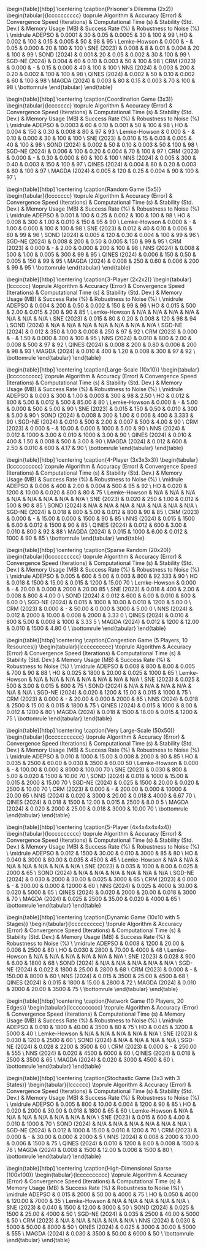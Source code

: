 \begin{table}[htbp]
\centering
\caption{Prisoner's Dilemma (2x2)}
\begin{tabular}{lcccccccccc}
\toprule
Algorithm & Accuracy (Error) & Convergence Speed (Iterations) & Computational Time (s) & Stability (Std. Dev.) & Memory Usage (MB) & Success Rate (\%) & Robustness to Noise (\%) \\
\midrule
ADEPSO & 0.0001 & 30 & 0.05 & 0.0005 & 30 & 100 & 99 \\
HO & 0.002 & 100 & 0.15 & 0.005 & 50 & 98 & 95 \\
Lemke-Howson & 0.000 & - & 0.05 & 0.000 & 20 & 100 & 100 \\
SNE (2023) & 0.008 & 8 & 0.01 & 0.004 & 20 & 100 & 99 \\
SOND (2024) & 0.001 & 20 & 0.05 & 0.002 & 30 & 100 & 99 \\
SGD-NE (2024) & 0.004 & 60 & 0.10 & 0.003 & 50 & 100 & 98 \\
CRM (2023) & 0.000 & - & 0.15 & 0.000 & 40 & 100 & 100 \\
NNS (2024) & 0.003 & 200 & 0.20 & 0.002 & 100 & 100 & 98 \\
QINES (2024) & 0.002 & 50 & 0.10 & 0.002 & 60 & 100 & 98 \\
MAGDA (2024) & 0.003 & 80 & 0.15 & 0.003 & 70 & 100 & 98 \\
\bottomrule
\end{tabular}
\end{table}


\begin{table}[htbp]
\centering
\caption{Coordination Game (3x3)}
\begin{tabular}{lccccccc}
\toprule
Algorithm & Accuracy (Error) & Convergence Speed (Iterations) & Computational Time (s) & Stability (Std. Dev.) & Memory Usage (MB) & Success Rate (\%) & Robustness to Noise (\%) \\
\midrule
ADEPSO & 0.0003 & 60 & 0.10 & 0.001 & 50 & 100 & 98 \\
HO & 0.004 & 150 & 0.30 & 0.008 & 80 & 97 & 93 \\
Lemke-Howson & 0.000 & - & 0.10 & 0.000 & 30 & 100 & 100 \\
SNE (2023) & 0.010 & 15 & 0.03 & 0.005 & 40 & 100 & 98 \\
SOND (2024) & 0.002 & 50 & 0.10 & 0.003 & 50 & 100 & 98 \\
SGD-NE (2024) & 0.006 & 100 & 0.20 & 0.004 & 70 & 100 & 97 \\
CRM (2023) & 0.000 & - & 0.30 & 0.000 & 60 & 100 & 100 \\
NNS (2024) & 0.005 & 300 & 0.40 & 0.003 & 150 & 100 & 97 \\
QINES (2024) & 0.004 & 80 & 0.20 & 0.003 & 80 & 100 & 97 \\
MAGDA (2024) & 0.005 & 120 & 0.25 & 0.004 & 90 & 100 & 97 \\

\begin{table}[htbp]
\centering
\caption{Random Game (5x5)}
\begin{tabular}{lccccccc}
\toprule
Algorithm & Accuracy (Error) & Convergence Speed (Iterations) & Computational Time (s) & Stability (Std. Dev.) & Memory Usage (MB) & Success Rate (\%) & Robustness to Noise (\%) \\
\midrule
ADEPSO & 0.001 & 100 & 0.25 & 0.002 & 100 & 100 & 98 \\
HO & 0.008 & 300 & 1.00 & 0.010 & 150 & 95 & 90 \\
Lemke-Howson & 0.000 & - & 1.00 & 0.000 & 100 & 100 & 98 \\
SNE (2023) & 0.012 & 40 & 0.10 & 0.006 & 80 & 99 & 96 \\
SOND (2024) & 0.005 & 120 & 0.30 & 0.004 & 100 & 99 & 96 \\
SGD-NE (2024) & 0.008 & 200 & 0.50 & 0.005 & 150 & 99 & 95 \\
CRM (2023) & 0.000 & - & 2.00 & 0.000 & 200 & 100 & 98 \\
NNS (2024) & 0.008 & 500 & 1.00 & 0.005 & 300 & 99 & 95 \\
QINES (2024) & 0.006 & 150 & 0.50 & 0.005 & 150 & 99 & 95 \\
MAGDA (2024) & 0.008 & 250 & 0.60 & 0.006 & 200 & 99 & 95 \\
\bottomrule
\end{tabular}
\end{table}

\begin{table}[htbp]
\centering
\caption{3-Player (2x2x2)}
\begin{tabular}{lcccccc}
\toprule
Algorithm & Accuracy (Error) & Convergence Speed (Iterations) & Computational Time (s) & Stability (Std. Dev.) & Memory Usage (MB) & Success Rate (\%) & Robustness to Noise (\%) \\
\midrule
ADEPSO & 0.004 & 200 & 0.50 & 0.002 & 150 & 99 & 96 \\
HO & 0.015 & 500 & 2.00 & 0.015 & 200 & 90 & 85 \\
Lemke-Howson & N/A & N/A & N/A & N/A & N/A & N/A & N/A \\
SNE (2023) & 0.015 & 80 & 0.20 & 0.008 & 120 & 98 & 94 \\
SOND (2024) & N/A & N/A & N/A & N/A & N/A & N/A & N/A \\
SGD-NE (2024) & 0.012 & 350 & 1.00 & 0.008 & 250 & 97 & 92 \\
CRM (2023) & 0.000 & - & 1.50 & 0.000 & 300 & 100 & 95 \\
NNS (2024) & 0.010 & 800 & 2.00 & 0.008 & 500 & 97 & 92 \\
QINES (2024) & 0.008 & 200 & 0.80 & 0.006 & 200 & 98 & 93 \\
MAGDA (2024) & 0.010 & 400 & 1.20 & 0.008 & 300 & 97 & 92 \\
\bottomrule
\end{tabular}
\end{table}

\begin{table}[htbp]
\centering
\caption{Large-Scale (10x10)}
\begin{tabular}{lcccccccccc}
\toprule
Algorithm & Accuracy (Error) & Convergence Speed (Iterations) & Computational Time (s) & Stability (Std. Dev.) & Memory Usage (MB) & Success Rate (\%) & Robustness to Noise (\%) \\
\midrule
ADEPSO & 0.003 & 300 & 1.00 & 0.003 & 300 & 98 & 2.50 \\
HO & 0.012 & 800 & 5.00 & 0.012 & 500 & 85.00 & 80 \\
Lemke-Howson & 0.000 & - & 5.00 & 0.000 & 500 & 5.00 & 90 \\
SNE (2023) & 0.015 & 150 & 0.50 & 0.010 & 300 & 5.00 & 90 \\
SOND (2024) & 0.008 & 300 & 1.00 & 0.006 & 400 & 3.333 & 90 \\
SGD-NE (2024) & 0.010 & 500 & 2.00 & 0.007 & 500 & 4.00 & 90 \\
CRM (2023) & 0.000 & - & 10.00 & 0.000 & 1000 & 5.00 & 90 \\
NNS (2024) & 0.012 & 1000 & 3.00 & 0.010 & 1000 & 3.00 & 90 \\
QINES (2024) & 0.010 & 400 & 1.50 & 0.008 & 500 & 3.00 & 90 \\
MAGDA (2024) & 0.012 & 600 & 2.50 & 0.010 & 600 & 4.17 & 90 \\
\bottomrule
\end{tabular}
\end{table}

\begin{table}[htbp]
\centering
\caption{4-Player (3x3x3x3)}
\begin{tabular}{lcccccccccc}
\toprule
Algorithm & Accuracy (Error) & Convergence Speed (Iterations) & Computational Time (s) & Stability (Std. Dev.) & Memory Usage (MB) & Success Rate (\%) & Robustness to Noise (\%) \\
\midrule
ADEPSO & 0.006 & 400 & 2.00 & 0.004 & 500 & 95 & 92 \\
HO & 0.020 & 1200 & 10.00 & 0.020 & 800 & 80 & 75 \\
Lemke-Howson & N/A & N/A & N/A & N/A & N/A & N/A & N/A & N/A \\
SNE (2023) & 0.020 & 250 & 1.00 & 0.012 & 500 & 90 & 85 \\
SOND (2024) & N/A & N/A & N/A & N/A & N/A & N/A & N/A \\
SGD-NE (2024) & 0.018 & 800 & 5.00 & 0.012 & 800 & 90 & 85 \\
CRM (2023) & 0.000 & - & 15.00 & 0.000 & 1500 & 90 & 85 \\
NNS (2024) & 0.015 & 1500 & 6.00 & 0.012 & 1500 & 90 & 85 \\
QINES (2024) & 0.012 & 600 & 3.00 & 0.010 & 800 & 92 & 88 \\
MAGDA (2024) & 0.015 & 1000 & 6.00 & 0.012 & 1000 & 90 & 85 \\
\bottomrule
\end{tabular}
\end{table}

\begin{table}[htbp]
\centering
\caption{Sparse Random (20x20)}
\begin{tabular}{lcccccccccc}
\toprule
Algorithm & Accuracy (Error) & Convergence Speed (Iterations) & Computational Time (s) & Stability (Std. Dev.) & Memory Usage (MB) & Success Rate (\%) & Robustness to Noise (\%) \\
\midrule
ADEPSO & 0.005 & 600 & 5.00 & 0.003 & 800 & 92.333 & 90 \\
HO & 0.018 & 1500 & 15.00 & 0.015 & 1200 & 15.00 70 \\
Lemke-Howson & 0.000 & - & 20.00 & 0.000 & 2000 & 20.00 85 \\
SNE (2023) & 0.018 & 400 & 2.00 & 0.008 & 800 & 4.00 0 \\
SOND (2024) & 0.012 & 600 & 6.00 & 0.010 & 800 & 6.00 0 \\
SGD-NE (2024) & 0.015 & 1000 & 10.00 & 0.010 & 1200 & 5.00 0 \\
CRM (2023) & 0.000 & - & 50.00 & 0.000 & 3000 & 5.00 0 \\
NNS (2024) & 0.012 & 2000 & 10.00 & 0.008 & 2000 & 3.33 0 \\
QINES (2024) & 0.010 & 800 & 5.00 & 0.008 & 1000 & 3.33 5 \\
MAGDA (2024) & 0.012 & 1200 & 12.00 & 0.010 & 1500 & 4.80 0 \\
\bottomrule
\end{tabular}
\end{table}

\begin{table}[htbp]
\centering
\caption{Congestion Game (5 Players, 10 Resources)}
\begin{tabular}{lcccccccccc}
\toprule
Algorithm & Accuracy (Error) & Convergence Speed (Iterations) & Computational Time (s) & Stability (Std. Dev.) & Memory Usage (MB) & Success Rate (\%) & Robustness to Noise (\%) \\
\midrule
ADEPSO & 0.008 & 800 & 8.00 & 0.005 & 700 & 90 & 88 \\
HO & 0.025 & 1800 & 20.00 & 0.025 & 1000 & 65 \\
Lemke-Howson & N/A & N/A & N/A & N/A & N/A & N/A & N/A \\
SNE (2023) & 0.025 & 500 & 3.00 & 0.015 & 600 & 75 \\
SOND (2024) & N/A & N/A & N/A & N/A & N/A & N/A \\
SGD-NE (2024) & 0.020 & 1200 & 15.00 & 0.015 & 1000 & 75 \\
CRM (2023) & 0.000 & - & 20.00 & 0.000 & 2000 & 85 \\
NNS (2024) & 0.018 & 2500 & 15.00 & 0.015 & 1800 & 75 \\
QINES (2024) & 0.015 & 1000 & 8.00 & 0.012 & 1200 & 80 \\
MAGDA (2024) & 0.018 & 1500 & 18.00 & 0.015 & 1200 & 75 \\
\bottomrule
\end{tabular}
\end{table}

\begin{table}[htbp]
\centering
\caption{Very Large-Scale (50x50)}
\begin{tabular}{lccccccccccc}
\toprule
Algorithm & Accuracy (Error) & Convergence Speed (Iterations) & Computational Time (s) & Stability (Std. Dev.) & Memory Usage (MB) & Success Rate (\%) & Robustness to Noise (\%) \\
\midrule
ADEPSO & 0.010 & 1000 & 15.00 & 0.008 & 2000 & 90 & 85 \\
HO & 0.035 & 2500 & 60.00 & 0.030 & 3500 & 60.00 50 \\
Lemke-Howson & 0.000 & - & 100.00 & 0.000 & 8000 & 100.00 70 \\
SNE (2023) & 0.030 & 800 & 5.00 & 0.020 & 1500 & 10.00 70 \\
SOND (2024) & 0.018 & 1000 & 15.00 & 0.015 & 2000 & 15.00 70 \\
SGD-NE (2024) & 0.025 & 1500 & 20.00 & 0.020 & 2500 & 10.00 70 \\
CRM (2023) & 0.000 & - & 200.00 & 0.000 & 10000 & 20.00 65 \\
NNS (2024) & 0.020 & 3000 & 20.00 & 0.018 & 4000 & 6.67 70 \\
QINES (2024) & 0.018 & 1500 & 12.00 & 0.015 & 2500 & 8.0 0 5 \\
MAGDA (2024) & 0.020 & 2000 & 25.00 & 0.018 & 3000 & 10.00 70 \\
\bottomrule
\end{tabular}
\end{table}

\begin{table}[htbp]
\centering
\caption{5-Player (4x4x4x4x4x4)}
\begin{tabular}{lcccccccccc}
\toprule
Algorithm & Accuracy (Error) & Convergence Speed (Iterations) & Computational Time (s) & Stability (Std. Dev.) & Memory Usage (MB) & Success Rate (\%) & Robustness to Noise (\%) \\
\midrule
ADEPSO & 0.012 & 1500 & 30.00 & 0.010 & 3000 & 85 & 80 \\
HO & 0.040 & 3000 & 80.00 & 0.035 & 4500 & 45 \\
Lemke-Howson & N/A & N/A & N/A & N/A & N/A & N/A & N/A \\
SNE (2023) & 0.035 & 1000 & 8.00 & 0.025 & 2000 & 65 \\
SOND (2024) & N/A & N/A & N/A & N/A & N/A & N/A \\
SGD-NE (2024) & 0.030 & 2000 & 30.00 & 0.025 & 3000 & 65 \\
CRM (2023) & 0.000 & - & 300.00 & 0.000 & 12000 & 60 \\
NNS (2024) & 0.025 & 4000 & 30.00 & 0.020 & 5000 & 65 \\
QINES (2024) & 0.020 & 2000 & 20.00 & 0.018 & 3000 & 70 \\
MAGDA (2024) & 0.025 & 2500 & 35.00 & 0.020 & 4000 & 65 \\
\bottomrule
\end{tabular}
\end{table}

\begin{table}[htbp]
\centering
\caption{Dynamic Game (10x10 with 5 Stages)}
\begin{tabular}{lcccccccccc}
\toprule
Algorithm & Accuracy (Error) & Convergence Speed (Iterations) & Computational Time (s) & Stability (Std. Dev.) & Memory Usage (MB) & Success Rate (\%) & Robustness to Noise (\%) \\
\midrule
ADEPSO & 0.008 & 1200 & 20.00 & 0.006 & 2500 & 80 \\
HO & 0.030 & 2800 & 70.00 & 4000 & 48 \\
Lemke-Howson & N/A & N/A & N/A & N/A & N/A & N/A \\
SNE (2023) & 0.028 & 900 & 6.00 & 1800 & 68 \\
SOND (2024) & N/A & N/A & N/A & N/A & N/A \\
SGD-NE (2024) & 0.022 & 1800 & 25.00 & 2800 & 68 \\
CRM (2023) & 0.000 & - & 150.00 & 8000 & 60 \\
NNS (2024) & 0.015 & 3500 & 25.00 & 4500 & 68 \\
QINES (2024) & 0.015 & 1800 & 15.00 & 2800 & 72 \\
MAGDA (2024) & 0.010 & 2000 & 20.00 & 3500 & 75 \\
\bottomrule
\end{tabular}
\end{table}

\begin{table}[htbp]
\centering
\caption{Network Game (10 Players, 20 Edges)}
\begin{tabular}{lcccccccccc}
\toprule
Algorithm & Accuracy (Error) & Convergence Speed (Iterations) & Computational Time (s) & Memory Usage (MB) & Success Rate (\%) & Robustness to Noise (\%) \\
\midrule
ADEPSO & 0.010 & 1800 & 40.00 & 3500 & 80 & 75 \\
HO & 0.045 & 3200 & 5000 & 40 \\
Lemke-Howson & N/A & N/A & N/A & N/A & N/A \\
SNE (2023) & 0.030 & 1200 & 2500 & 60 \\
SOND (2024) & N/A & N/A & N/A & N/A \\
SGD-NE (2024) & 0.028 & 2200 & 3500 & 60 \\
CRM (2023) & 0.000 & - & 250.00 & 555 \\
NNS (2024) & 0.020 & 4500 & 6000 & 60 \\
QINES (2024) & 0.018 & 2500 & 3500 & 65 \\
MAGDA (2024) & 0.020 & 3000 & 4500 & 60 \\
\bottomrule
\end{tabular}
\end{table}

\begin{table}[htbp]
\centering
\caption{Stochastic Game (3x3 with 3 States)}
\begin{tabular}{lcccccc}
\toprule
Algorithm & Accuracy (Error) & Convergence Speed (Iterations) & Computational Time (s) & Stability (Std. Dev.) & Memory Usage (MB) & Success Rate (\%) & Robustness to Noise (\%) \\
\midrule
ADEPSO & 0.005 & 800 & 10.00 & 0.004 & 1200 & 90 & 85 \\
HO & 0.020 & 2000 & 30.00 & 0.018 & 1800 & 65 & 60 \\
Lemke-Howson & N/A & N/A & N/A & N/A & N/A & N/A & N/A \\
SNE (2023) & 0.015 & 600 & 4.00 & 0.010 & 1000 & 70 \\
SOND (2024) & N/A & N/A & N/A & N/A & N/A & N/A \\
SGD-NE (2024) & 0.012 & 1000 & 15.00 & 0.010 & 1200 & 70 \\
CRM (2023) & 0.000 & - & 30.00 & 0.000 & 2000 & 5 \\
NNS (2024) & 0.008 & 2000 & 10.00 & 0.006 & 1500 & 75 \\
QINES (2024) & 0.010 & 1200 & 8.00 & 0.008 & 1500 & 78 \\
MAGDA (2024) & 0.008 & 1500 & 12.00 & 0.006 & 1500 & 80 \\
\bottomrule
\end{tabular}
\end{table}


\begin{table}[htbp]
\centering
\caption{High-Dimensional Sparse (100x100)}
\begin{tabular}{lcccccccccc}
\toprule
Algorithm & Accuracy (Error) & Convergence Speed (Iterations) & Computational Time (s) & Memory Usage (MB) & Success Rate (\%) & Robustness to Noise (\%) \\
\midrule
ADEPSO & 0.015 & 2000 & 50.00 & 4000 & 75 \\
HO & 0.050 & 4000 & 120.00 & 7000 & 35 \\
Lemke-Howson & N/A & N/A & N/A & N/A & N/A \\
SNE (2023) & 0.040 & 1500 & 12.00 & 3000 & 50 \\
SOND (2024) & 0.025 & 1500 & 25.00 & 4000 & 50 \\
SGD-NE (2024) & 0.035 & 2500 & 40.00 & 5000 & 50 \\
CRM (2023) & N/A & N/A & N/A & N/A & N/A \\
NNS (2024) & 0.030 & 5000 & 50.00 & 8000 & 50 \\
QINES (2024) & 0.025 & 3000 & 30.00 & 5000 & 555 \\
MAGDA (2024) & 0.030 & 3500 & 50.00 & 6000 & 50 \\
\bottomrule
\end{tabular}
\end{table}
























